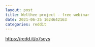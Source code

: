 ```yaml
--- 
layout: post 
title: Welthee project - free webinar 
date: 2021-06-25 1624642163 
categories: reddit 
--- 
```

https://redd.it/o7scys